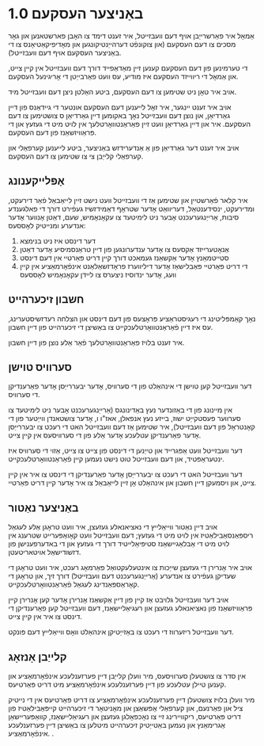 # באַניצער העסקעם 1.0

אַמאָל איר פאַרשרייַבן אויף דעם וועבזייטל, איר זענט דימד צו האָבן פארשטאנען און גאָר מסכים צו דעם העסקעם (און צוקונפֿט דערהייַנטיקונגען און מאָדיפיקאַטיאָנס צו די באַניצער העסקעם אויף דעם וועבזייטל).

די טערמינען פון דעם העסקעם קענען זיין מאַדאַפייד דורך דעם וועבזייטל אין קיין צייט, און אַמאָל די ריווייזד העסקעם איז מודיע, עס וועט פאַרבייַטן די אָריגינעל העסקעם.

אויב איר טאָן ניט שטימען צו דעם העסקעם, ביטע האַלטן ניצן דעם וועבזייטל מיד.

אויב איר זענט יינגער, איר זאָל לייענען דעם העסקעם אונטער די גיידאַנס פון דיין גאַרדיאַן, און נוצן דעם וועבזייטל נאָך באקומען דיין גאַרדיאַן ס צושטימען צו דעם העסקעם. איר און דיין גאַרדיאַן וועט זיין פאַראַנטוואָרטלעך אין לויט מיט די געזעץ און די פּראַוויזשאַנז פון דעם העסקעם.

אויב איר זענט דער גאַרדיאַן פון אַ אַנדערידזש באַניצער, ביטע לייענען קערפאַלי און קערפאַלי קלייַבן צי צו שטימען צו דעם העסקעם.

## אָפּלייקענונג

איר קלאר פֿאַרשטיין און שטימען אַז די וועבזייטל וועט נישט זיין לייאַבאַל פֿאַר דירעקט, ומדירעקט, ינסידענטאַל, דעריוואַט אָדער שטראָף דאַמידזשיז געפֿירט דורך די פאלגענדע סיבות, אַרייַנגערעכנט אָבער ניט לימיטעד צו עקאָנאָמיש, שעם, דאַטן אָנווער אָדער אנדערע ומנייטיק לאָססעס:

1. דער דינסט איז ניט בנימצא
1. אַנאָטערייזד אַקסעס צו אָדער ענדערונגען פון דיין טראַנסמיסיע אָדער דאַטן
1. סטייטמאַנץ אָדער אַקשאַנז געמאכט דורך קיין דריט פּאַרטיי אין דעם דינסט
1. די דריט פּאַרטיי פּאַבלישאַז אָדער דיליווערז פראָדזשאַלאַנט אינפֿאָרמאַציע אין קיין וועג, אָדער ינדוסיז ניצערס צו ליידן עקאָנאָמיש לאָססעס

## חשבון זיכערהייט

נאָך קאַמפּליטינג די רעגיסטראַציע פּראָצעס פון דעם דינסט און הצלחה רעדזשיסטערינג, עס איז דיין פֿאַראַנטוואָרטלעכקייט צו באַשיצן די זיכערהייט פון דיין חשבון.

איר זענט בלויז פאַראַנטוואָרטלעך פֿאַר אַלע נוצן פון דיין חשבון.

## סערוויס טוישן

דער וועבזייטל קען טוישן די אינהאַלט פון די סערוויס, אָדער יבעררייַסן אָדער פאַרענדיקן די סערוויס.

אין מיינונג פון די באַזונדער נעץ באַדינונגס (אַרייַנגערעכנט אָבער ניט לימיטעד צו סערווער פעסטקייַט ישוז, בייזע נעץ אנפאלן, אאז"ו ו, אָדער צושטאנדן ווייַטער פון די קאָנטראָל פון דעם וועבזייטל), איר שטימען אַז דעם וועבזייטל האט די רעכט צו יבעררייַסן אָדער פאַרענדיקן עטלעכע אָדער אַלע פון די סערוויסעס אין קיין צייט.

דער וועבזייטל וועט אַפּגרייד און טייַנען די דינסט פון צייט צו צייט, אַזוי די סערוויס איז ינטעראַפּטיד, און דעם וועבזייטל טוט נישט נעמען קיין פֿאַראַנטוואָרטלעכקייט.

דער וועבזייטל האט די רעכט צו יבעררייַסן אָדער פאַרענדיקן די דינסט צו איר אין קיין צייט, און ויסמעקן דיין חשבון און אינהאַלט אָן זיין לייאַבאַל צו איר אָדער קיין דריט פּאַרטיי.

## באַניצער נאַטור

אויב דיין נאַטור ווייאַלייץ די נאציאנאלע געזעצן, איר וועט טראָגן אַלע לעגאַל ריספּאַנסאַבילאַטיז אין לויט מיט די געזעץ; דעם וועבזייטל וועט קאָואַפּערייט שטרענג אין לויט מיט די אַבלאַגיישאַנז סטיפּיאַלייטיד דורך די געזעץ און די באדערפענישן פון דזשודישאַל אויטאריטעטן.

אויב איר אָנרירן די געזעצן שייַכות צו אינטעלעקטואַל פאַרמאָג רעכט, איר וועט טראָגן די שעדיקן געפֿירט צו אנדערע (אַרייַנגערעכנט דעם וועבזייטל) דורך זיך, און טראָגן די קאָראַספּאַנדינג לעגאַל פֿאַראַנטוואָרטלעכקייט.

אויב דער וועבזייטל גלויבט אַז קיין פון דיין אַקשאַנז אָנרירן אָדער קען אָנרירן קיין פּראַוויזשאַנז פון נאציאנאלע געזעצן און רעגיאַליישאַנז, דעם וועבזייטל קען פאַרענדיקן די דינסט צו איר אין קיין צייט.

דער וועבזייטל ריזערווז די רעכט צו באַזייַטיקן אינהאַלט וואָס ווייאַלייץ דעם פּונקט.

## קלייַבן אָנזאָג

אין סדר צו צושטעלן סערוויסעס, מיר וועלן קלייַבן דיין פערזענלעכע אינפֿאָרמאַציע און קענען טיילן עטלעכע פון ​​​​דיין פערזענלעכע אינפֿאָרמאַציע מיט דריט פּאַרטיעס.

מיר וועלן בלויז צושטעלן דיין פערזענלעכע אינפֿאָרמאַציע צו דריט פּאַרטיעס אין די נייטיק ציל און פאַרנעם, און קערפאַלי אָפּשאַצן און מאָניטאָר די זיכערהייט קייפּאַבילאַטיז פון דריט פּאַרטיעס, ריקוויירינג זיי צו נאָכפאָלגן געזעצן און רעגיאַליישאַנז, קוואַפּעריישאַן אַגרימאַנץ און נעמען באַטייַטיק זיכערהייט מיטלען צו באַשיצן דיין פערזענלעכע אינפֿאָרמאַציע. .
